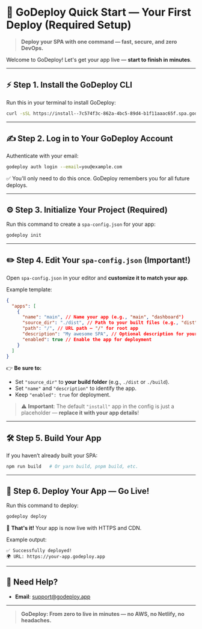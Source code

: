 # 🚀 **GoDeploy Quick Start — Your First Deploy (Required Setup)**

> **Deploy your SPA with one command — fast, secure, and zero DevOps.**

Welcome to GoDeploy! Let's get your app live — **start to finish in minutes**.

---

## ⚡ **Step 1. Install the GoDeploy CLI**

Run this in your terminal to install GoDeploy:

```bash
curl -sSL https://install--7c574f3c-862a-4bc5-89d4-b1f11aaac65f.spa.godeploy.app/now.sh | bash
```

---

## ✍️ **Step 2. Log in to Your GoDeploy Account**

Authenticate with your email:

```bash
godeploy auth login --email=you@example.com
```

✅ You'll only need to do this once. GoDeploy remembers you for all future deploys.

---

## ⚙️ **Step 3. Initialize Your Project (Required)**

Run this command to create a `spa-config.json` for your app:

```bash
godeploy init
```

---

## ✏️ **Step 4. Edit Your `spa-config.json` (Important!)**

Open `spa-config.json` in your editor and **customize it to match your app**.

Example template:

```json
{
  "apps": [
    {
      "name": "main", // Name your app (e.g., "main", "dashboard")
      "source_dir": "./dist", // Path to your built files (e.g., "dist" or "build")
      "path": "/", // URL path — "/" for root app
      "description": "My awesome SPA", // Optional description for your app
      "enabled": true // Enable the app for deployment
    }
  ]
}
```

👉 **Be sure to:**

- Set `"source_dir"` to **your build folder** (e.g., `./dist` or `./build`).
- Set `"name"` and `"description"` to identify the app.
- Keep `"enabled": true` for deployment.

> ⚠️ **Important**: The default `"install"` app in the config is just a placeholder — **replace it with your app details**!

---

## 🛠️ **Step 5. Build Your App**

If you haven’t already built your SPA:

```bash
npm run build   # Or yarn build, pnpm build, etc.
```

---

## 🚀 **Step 6. Deploy Your App — Go Live!**

Run this command to deploy:

```bash
godeploy deploy
```

🎉 **That's it!** Your app is now live with HTTPS and CDN.

Example output:

```
✅ Successfully deployed!
🌍 URL: https://your-app.godeploy.app
```

---

## 🔑 **Need Help?**

- **Email**: [support@godeploy.app](mailto:support@godeploy.app)

---

> **GoDeploy: From zero to live in minutes — no AWS, no Netlify, no headaches.**
